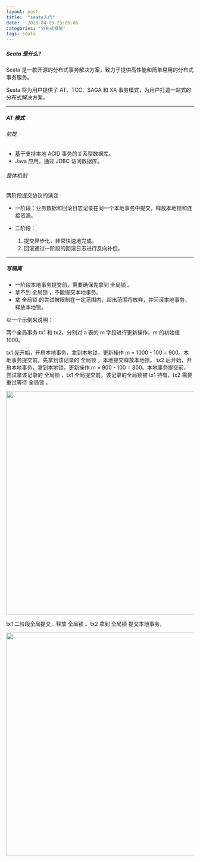 ```yaml
---
layout: post
title:  "seate入门"
date:   2020-04-03 23:06:06
categories: '分布式框架'
tags: seata
---
```


##### Seata 是什么?

Seata 是一款开源的分布式事务解决方案，致力于提供高性能和简单易用的分布式事务服务。

Seata 将为用户提供了 AT、TCC、SAGA 和 XA 事务模式，为用户打造一站式的分布式解决方案。

---


##### AT 模式

######  前提

-   基于支持本地 ACID 事务的关系型数据库。
-   Java 应用，通过 JDBC 访问数据库。

###### 整体机制

两阶段提交协议的演变：

-   一阶段：业务数据和回滚日志记录在同一个本地事务中提交，释放本地锁和连接资源。

-   二阶段：

 	1. 提交异步化，非常快速地完成。
	2. 回滚通过一阶段的回滚日志进行反向补偿。
	
--- 	
 
##### 写隔离

-   一阶段本地事务提交前，需要确保先拿到 全局锁 。
-   拿不到 全局锁 ，不能提交本地事务。
-   拿 全局锁 的尝试被限制在一定范围内，超出范围将放弃，并回滚本地事务，释放本地锁。

以一个示例来说明：

两个全局事务 tx1 和 tx2，分别对 a 表的 m 字段进行更新操作，m 的初始值 1000。

tx1 先开始，开启本地事务，拿到本地锁，更新操作 m = 1000 - 100 = 900。本地事务提交前，先拿到该记录的 全局锁 ，本地提交释放本地锁。 tx2 后开始，开启本地事务，拿到本地锁，更新操作 m = 900 - 100 = 800。本地事务提交前，尝试拿该记录的 全局锁 ，tx1 全局提交前，该记录的全局锁被 tx1 持有，tx2 需要重试等待 全局锁 。

<div align="center">  
<img src="https://kunge2013.github.io/images/jvm/写隔离1.png" width="600px"/>
</div>


tx1 二阶段全局提交，释放 全局锁 。tx2 拿到 全局锁 提交本地事务。

<div align="center">  
<img src="https://kunge2013.github.io/images/jvm/写隔离2.png" width="600px"/>
</div>